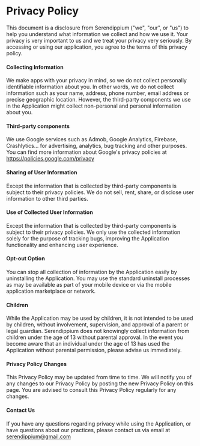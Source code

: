 # Privacy Policy
This document is a disclosure from Serendippium ("we", "our", or "us") to help you understand what information we collect and how we use it. Your privacy is very important to us and we treat your privacy very seriously. By accessing or using our application, you agree to the terms of this privacy policy.

#### Collecting Information
We make apps with your privacy in mind, so we do not collect personally identifiable information about you. In other words, we do not collect information such as your name, address, phone number, email address or precise geographic location. However, the third-party components we use in the Application might collect non-personal and personal information about you.

#### Third-party components
We use Google services such as Admob, Google Analytics, Firebase, Crashlytics... for advertising, analytics, bug tracking and other purposes. You can find more information about Google's privacy policies at https://policies.google.com/privacy

#### Sharing of User Information
Except the information that is collected by third-party components is subject to their privacy policies. We do not sell, rent, share, or disclose user information to other third parties.

#### Use of Collected User Information
Except the information that is collected by third-party components is subject to their privacy policies. We only use the collected information solely for the purpose of tracking bugs, improving the Application functionality and enhancing user experience.

#### Opt-out Option
You can stop all collection of information by the Application easily by uninstalling the Application. You may use the standard uninstall processes as may be available as part of your mobile device or via the mobile application marketplace or network.

#### Children
While the Application may be used by children, it is not intended to be used by children, without involvement, supervision, and approval of a parent or legal guardian. Serendippium does not knowingly collect information from children under the age of 13 without parental approval. In the event you become aware that an individual under the age of 13 has used the Application without parental permission, please advise us immediately.

#### Privacy Policy Changes
This Privacy Policy may be updated from time to time. We will notify you of any changes to our Privacy Policy by posting the new Privacy Policy on this page. You are advised to consult this Privacy Policy regularly for any changes.

#### Contact Us
If you have any questions regarding privacy while using the Application, or have questions about our practices, please contact us via email at serendippium@gmail.com

